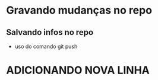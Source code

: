 # Gravando mudanças no repo

## Salvando infos no repo

* uso do comando git push
# ADICIONANDO NOVA LINHA

